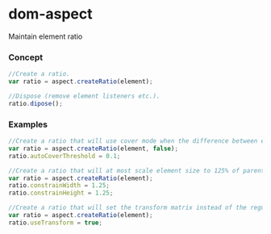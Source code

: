 # dom-aspect
Maintain element ratio

### Concept

```javascript
//Create a ratio.
var ratio = aspect.createRatio(element);

//Dispose (remove element listeners etc.).
ratio.dipose();
```

### Examples

```javascript
//Create a ratio that will use cover mode when the difference between element and parent ratio is less then 10%. Usefull when containig dynamic sized elements to prevent narrow side bars.
var ratio = aspect.createRatio(element, false);
ratio.autoCoverThreshold = 0.1;
```

```javascript
//Create a ratio that will at most scale element size to 125% of parent size.
var ratio = aspect.createRatio(element);
ratio.constrainWidth = 1.25;
ratio.constrainHeight = 1.25;
```

```javascript
//Create a ratio that will set the transform matrix instead of the regular width and height style.
var ratio = aspect.createRatio(element);
ratio.useTransform = true;
```
